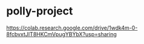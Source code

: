 # polly-project

https://colab.research.google.com/drive/1wdk4m-0-8fcbvxtJIT8HKCmVpugYBYbX?usp=sharing
